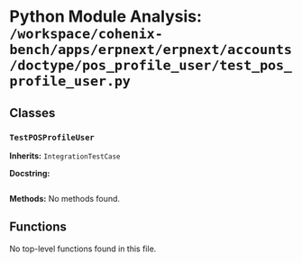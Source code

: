 # Python Module Analysis: `/workspace/cohenix-bench/apps/erpnext/erpnext/accounts/doctype/pos_profile_user/test_pos_profile_user.py`

## Classes

### `TestPOSProfileUser`
**Inherits:** `IntegrationTestCase`


**Docstring:**
```

```

**Methods:**
No methods found.




## Functions

No top-level functions found in this file.
